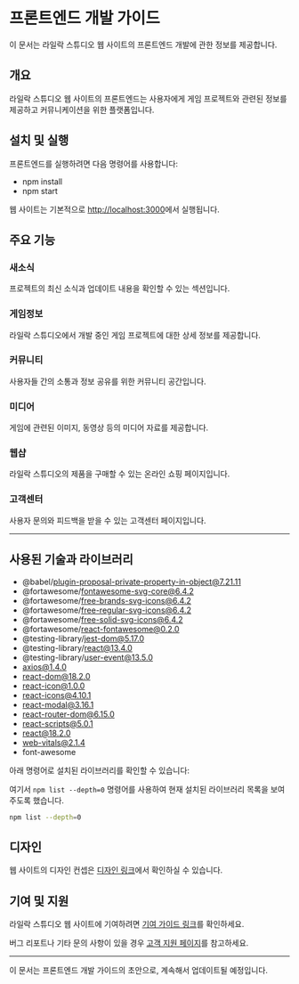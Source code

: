 # 프론트엔드 개발 가이드

이 문서는 라일락 스튜디오 웹 사이트의 프론트엔드 개발에 관한 정보를 제공합니다.

## 개요

라일락 스튜디오 웹 사이트의 프론트엔드는 사용자에게 게임 프로젝트와 관련된 정보를 제공하고 커뮤니케이션을 위한 플랫폼입니다.

## 설치 및 실행

프론트엔드를 실행하려면 다음 명령어를 사용합니다:

- npm install
- npm start

웹 사이트는 기본적으로 [http://localhost:3000](http://localhost:3000)에서 실행됩니다.

## 주요 기능

### 새소식

프로젝트의 최신 소식과 업데이트 내용을 확인할 수 있는 섹션입니다.

### 게임정보

라일락 스튜디오에서 개발 중인 게임 프로젝트에 대한 상세 정보를 제공합니다.

### 커뮤니티

사용자들 간의 소통과 정보 공유를 위한 커뮤니티 공간입니다.

### 미디어

게임에 관련된 이미지, 동영상 등의 미디어 자료를 제공합니다.

### 웹샵

라일락 스튜디오의 제품을 구매할 수 있는 온라인 쇼핑 페이지입니다.

### 고객센터

사용자 문의와 피드백을 받을 수 있는 고객센터 페이지입니다.

---

## 사용된 기술과 라이브러리

- @babel/plugin-proposal-private-property-in-object@7.21.11
- @fortawesome/fontawesome-svg-core@6.4.2
- @fortawesome/free-brands-svg-icons@6.4.2
- @fortawesome/free-regular-svg-icons@6.4.2
- @fortawesome/free-solid-svg-icons@6.4.2
- @fortawesome/react-fontawesome@0.2.0
- @testing-library/jest-dom@5.17.0
- @testing-library/react@13.4.0
- @testing-library/user-event@13.5.0
- axios@1.4.0
- react-dom@18.2.0
- react-icon@1.0.0
- react-icons@4.10.1
- react-modal@3.16.1
- react-router-dom@6.15.0
- react-scripts@5.0.1
- react@18.2.0
- web-vitals@2.1.4
- font-awesome

아래 명령어로 설치된 라이브러리를 확인할 수 있습니다:

여기서 `npm list --depth=0` 명령어를 사용하여 현재 설치된 라이브러리 목록을 보여주도록 했습니다.

```bash
npm list --depth=0
```

## 디자인

웹 사이트의 디자인 컨셉은 [디자인 링크](https://example.com/design)에서 확인하실 수 있습니다.

## 기여 및 지원

라일락 스튜디오 웹 사이트에 기여하려면 [기여 가이드 링크](CONTRIBUTING.md)를 확인하세요.

버그 리포트나 기타 문의 사항이 있을 경우 [고객 지원 페이지](https://example.com/support)를 참고하세요.

---

이 문서는 프론트엔드 개발 가이드의 초안으로, 계속해서 업데이트될 예정입니다.

